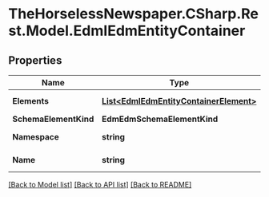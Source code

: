 # TheHorselessNewspaper.CSharp.Rest.Model.EdmIEdmEntityContainer

## Properties

Name | Type | Description | Notes
------------ | ------------- | ------------- | -------------
**Elements** | [**List&lt;EdmIEdmEntityContainerElement&gt;**](EdmIEdmEntityContainerElement.md) |  | [optional] [readonly] 
**SchemaElementKind** | **EdmEdmSchemaElementKind** |  | [optional] 
**Namespace** | **string** |  | [optional] [readonly] 
**Name** | **string** |  | [optional] [readonly] 

[[Back to Model list]](../README.md#documentation-for-models) [[Back to API list]](../README.md#documentation-for-api-endpoints) [[Back to README]](../README.md)

